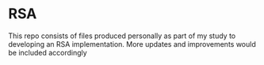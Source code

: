 # RSA
This repo consists of files produced personally as part of my study to developing an RSA implementation. More updates and improvements would be included accordingly
